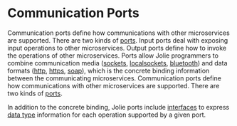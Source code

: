 # Communication Ports

Communication ports define how communications with other microservices are supported. There are two kinds of [ports](https://jolielang.gitbook.io/docs/basics/communication-ports/ports). Input ports deal with exposing input operations to other microservices. Output ports define how to invoke the operations of other microservices. Ports allow Jolie programmers to combine communication media \([sockets](https://jolielang.gitbook.io/docs/locations/socket), [localsockets](https://jolielang.gitbook.io/docs/locations/localsocket), [bluetooth](https://jolielang.gitbook.io/docs/locations/btl2cap)\) and data formats \([http](https://jolielang.gitbook.io/docs/protocols/http), [https](https://jolielang.gitbook.io/docs/protocols/https), [soap](https://jolielang.gitbook.io/docs/protocols/soap)\), which is the concrete binding information between the communicating microservices. Communication ports define how communications with other microservices are supported. There are two kinds of [ports](https://jolielang.gitbook.io/docs/basics/communication-ports/ports).

In addition to the concrete binding, Jolie ports include [interfaces](https://jolielang.gitbook.io/docs/basics/communication-ports/interfaces) to express [data type](https://jolielang.gitbook.io/docs/basics/communication-ports/data_types) information for each operation supported by a given port.

